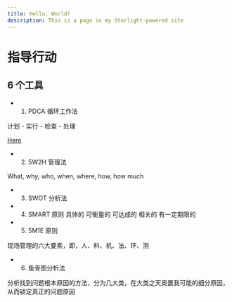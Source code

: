 ```yaml
---
title: Hello, World!
description: This is a page in my Starlight-powered site
---
```


# 指导行动

## 6 个工具

- 1. PDCA 循环工作法

计划 - 实行 - 检查 - 处理

[Here](https://zhuanlan.zhihu.com/p/371864945)

- 2. 5W2H 管理法

What, why, who, when, where, how, how much

- 3. SWOT 分析法

- 4. SMART 原则
具体的
可衡量的
可达成的
相关的
有一定期限的

- 5. 5M1E 原则

现场管理的六大要素，即，人、料、机、法、环、测

- 6. 鱼骨图分析法

分析找到问题根本原因的方法，分为几大类，在大类之天奥置我可能的细分原因，从而锁定真正的问题原因
